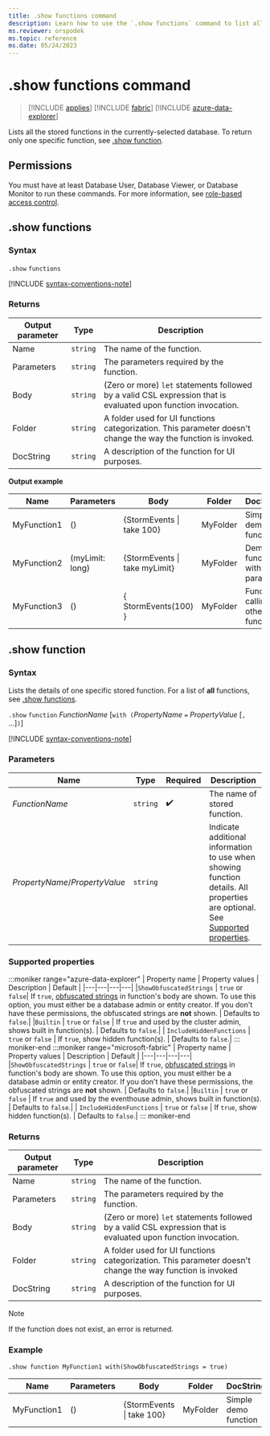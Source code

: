 ```yaml
---
title: .show functions command
description: Learn how to use the `.show functions` command to list all the stored functions in the specified database.
ms.reviewer: orspodek
ms.topic: reference
ms.date: 05/24/2023
---
```

# .show functions command

> [!INCLUDE [applies](../includes/applies-to-version/applies.md)] [!INCLUDE [fabric](../includes/applies-to-version/fabric.md)] [!INCLUDE [azure-data-explorer](../includes/applies-to-version/azure-data-explorer.md)]

Lists all the stored functions in the currently-selected database.
To return only one specific function, see [.show function](#show-function).

## Permissions

You must have at least Database User, Database Viewer, or Database Monitor to run these commands. For more information, see [role-based access control](../access-control/role-based-access-control.md).

## .show functions

### Syntax

`.show` `functions`

[!INCLUDE [syntax-conventions-note](../includes/syntax-conventions-note.md)]

### Returns

|Output parameter |Type |Description|
|---|---|--- |
|Name  | `string` |The name of the function. |
|Parameters  | `string` |The parameters required by the function.|
|Body  | `string` |(Zero or more) `let` statements followed by a valid CSL expression that is evaluated upon function invocation.|
|Folder| `string` |A folder used for UI functions categorization. This parameter doesn't change the way the function is invoked. |
|DocString| `string` |A description of the function for UI purposes.|

**Output example** 

|Name |Parameters|Body|Folder|DocString|
|---|---|---|---|---|
|MyFunction1 |() | {StormEvents &#124; take 100}|MyFolder|Simple demo function|
|MyFunction2 |(myLimit: long)| {StormEvents &#124; take myLimit}|MyFolder|Demo function with parameter|
|MyFunction3 |() | { StormEvents(100) }|MyFolder|Function calling other function|

## .show function

### Syntax

Lists the details of one specific stored function. 
For a list of **all** functions, see [.show functions](#show-functions).

`.show` `function` *FunctionName* [`with (`*PropertyName* `=` *PropertyValue* [`,` ...]`)`]

[!INCLUDE [syntax-conventions-note](../includes/syntax-conventions-note.md)]

### Parameters

| Name | Type | Required | Description |
|--|--|--|--|
|*FunctionName* | `string` |  :heavy_check_mark: | The name of stored function.|
|*PropertyName*/*PropertyValue*| `string` | | Indicate additional information to use when showing function details. All properties are optional. See [Supported properties](#supported-properties).|

### Supported properties

:::moniker range="azure-data-explorer"
| Property name | Property values | Description | Default |
|---|---|---|---|
|`ShowObfuscatedStrings` | `true` or `false`| If `true`, [obfuscated strings](../query/scalar-data-types/string.md#obfuscated-string-literals) in function's body are shown. To use this option, you must either be a database admin or entity creator. If you don't have these permissions, the obfuscated strings are **not** shown. | Defaults to `false`.|
|`Builtin` | `true` or `false` | If `true` and used by the cluster admin, shows built in function(s). | Defaults to `false`.|
| `IncludeHiddenFunctions` | `true` or `false` | If `true`, show hidden function(s). | Defaults to `false`.|
::: moniker-end 
:::moniker range="microsoft-fabric"
| Property name | Property values | Description | Default |
|---|---|---|---|
|`ShowObfuscatedStrings` | `true` or `false`| If `true`, [obfuscated strings](../query/scalar-data-types/string.md#obfuscated-string-literals) in function's body are shown. To use this option, you must either be a database admin or entity creator. If you don't have these permissions, the obfuscated strings are **not** shown. | Defaults to `false`.|
|`Builtin` | `true` or `false` | If `true` and used by the eventhouse admin, shows built in function(s). | Defaults to `false`.|
| `IncludeHiddenFunctions` | `true` or `false` | If `true`, show hidden function(s). | Defaults to `false`.|
::: moniker-end 

### Returns

|Output parameter |Type |Description|
|---|---|--- |
|Name  | `string` |The name of the function. |
|Parameters  | `string` |The parameters required by the function.|
|Body  | `string` |(Zero or more) `let` statements followed by a valid CSL expression that is evaluated upon function invocation.|
|Folder| `string` |A folder used for UI functions categorization. This parameter doesn't change the way function is invoked|
|DocString| `string` |A description of the function for UI purposes.|

> [!NOTE]
> If the function does not exist, an error is returned.

### Example

```kusto
.show function MyFunction1 with(ShowObfuscatedStrings = true)
```

|Name |Parameters |Body|Folder|DocString
|---|---|---|---|---
|MyFunction1 |() | {StormEvents &#124; take 100}|MyFolder|Simple demo function

